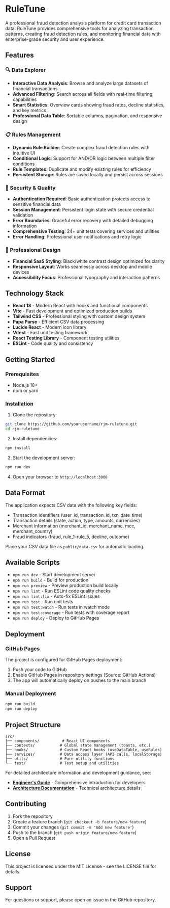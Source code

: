 # RuleTune

A professional fraud detection analysis platform for credit card transaction data. RuleTune provides comprehensive tools for analyzing transaction patterns, creating fraud detection rules, and monitoring financial data with enterprise-grade security and user experience.

## Features

### 🔍 Data Explorer
- **Interactive Data Analysis**: Browse and analyze large datasets of financial transactions
- **Advanced Filtering**: Search across all fields with real-time filtering capabilities
- **Smart Statistics**: Overview cards showing fraud rates, decline statistics, and key metrics
- **Professional Data Table**: Sortable columns, pagination, and responsive design

### 📋 Rules Management
- **Dynamic Rule Builder**: Create complex fraud detection rules with intuitive UI
- **Conditional Logic**: Support for AND/OR logic between multiple filter conditions
- **Rule Templates**: Duplicate and modify existing rules for efficiency
- **Persistent Storage**: Rules are saved locally and persist across sessions

### 🔐 Security & Quality
- **Authentication Required**: Basic authentication protects access to sensitive financial data
- **Session Management**: Persistent login state with secure credential validation
- **Error Boundaries**: Graceful error recovery with detailed debugging information
- **Comprehensive Testing**: 24+ unit tests covering services and utilities
- **Error Handling**: Professional user notifications and retry logic

### 🎨 Professional Design
- **Financial SaaS Styling**: Black/white contrast design optimized for clarity
- **Responsive Layout**: Works seamlessly across desktop and mobile devices
- **Accessibility Focus**: Professional typography and interaction patterns

## Technology Stack

- **React 18** - Modern React with hooks and functional components
- **Vite** - Fast development and optimized production builds
- **Tailwind CSS** - Professional styling with custom design system
- **Papa Parse** - Efficient CSV data processing
- **Lucide React** - Modern icon library
- **Vitest** - Fast unit testing framework
- **React Testing Library** - Component testing utilities
- **ESLint** - Code quality and consistency

## Getting Started

### Prerequisites
- Node.js 18+ 
- npm or yarn

### Installation

1. Clone the repository:
```bash
git clone https://github.com/yourusername/rjm-ruletune.git
cd rjm-ruletune
```

2. Install dependencies:
```bash
npm install
```

3. Start the development server:
```bash
npm run dev
```

4. Open your browser to `http://localhost:3000`


## Data Format

The application expects CSV data with the following key fields:
- Transaction identifiers (user_id, transaction_id, txn_date_time)
- Transaction details (state, action, type, amounts, currencies)
- Merchant information (merchant_id, merchant_name, mcc, merchant_country)
- Fraud indicators (fraud, rule_1-rule_5, decline, outcome)

Place your CSV data file as `public/data.csv` for automatic loading.

## Available Scripts

- `npm run dev` - Start development server
- `npm run build` - Build for production
- `npm run preview` - Preview production build locally
- `npm run lint` - Run ESLint code quality checks
- `npm run lint:fix` - Auto-fix ESLint issues
- `npm run test` - Run unit tests
- `npm run test:watch` - Run tests in watch mode
- `npm run test:coverage` - Run tests with coverage report
- `npm run deploy` - Deploy to GitHub Pages

## Deployment

### GitHub Pages
The project is configured for GitHub Pages deployment:

1. Push your code to GitHub
2. Enable GitHub Pages in repository settings (Source: GitHub Actions)
3. The app will automatically deploy on pushes to the main branch

### Manual Deployment
```bash
npm run build
npm run deploy
```

## Project Structure

```
src/
├── components/          # React UI components
├── contexts/           # Global state management (toasts, etc.)
├── hooks/              # Custom React hooks (useDataTable, useRules)
├── services/           # Data access layer (API calls, localStorage)
├── utils/              # Pure utility functions
└── test/               # Test setup and utilities
```

For detailed architecture information and development guidance, see:
- **[Engineer's Guide](./engineer-intro.md)** - Comprehensive introduction for developers
- **[Architecture Documentation](./architecture.md)** - Technical architecture details

## Contributing

1. Fork the repository
2. Create a feature branch (`git checkout -b feature/new-feature`)
3. Commit your changes (`git commit -m 'Add new feature'`)
4. Push to the branch (`git push origin feature/new-feature`)
5. Open a Pull Request

## License

This project is licensed under the MIT License - see the LICENSE file for details.

## Support

For questions or support, please open an issue in the GitHub repository.